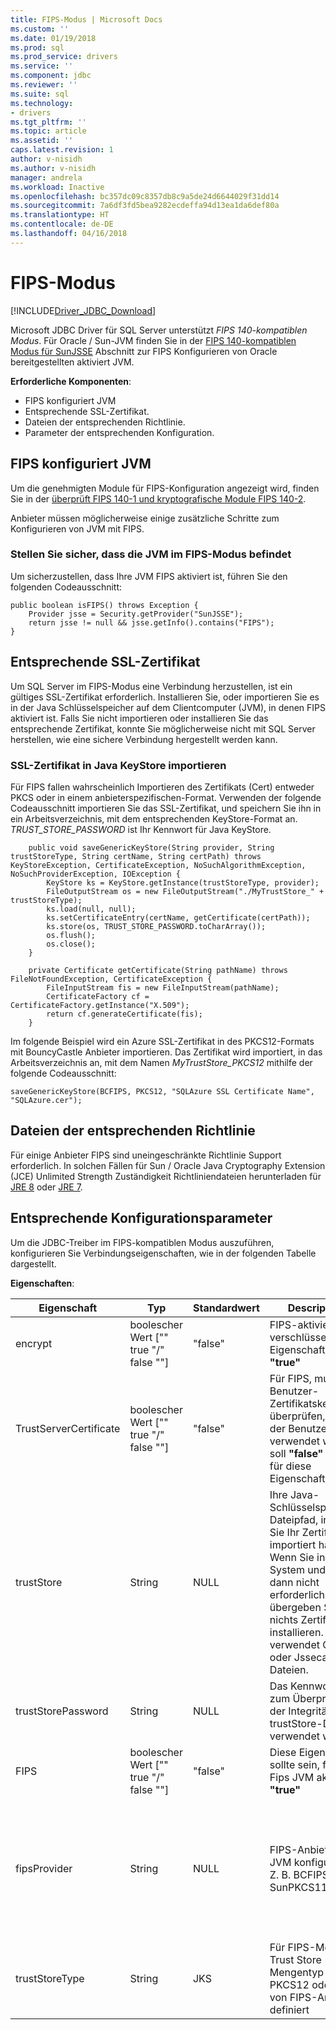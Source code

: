 ```yaml
---
title: FIPS-Modus | Microsoft Docs
ms.custom: ''
ms.date: 01/19/2018
ms.prod: sql
ms.prod_service: drivers
ms.service: ''
ms.component: jdbc
ms.reviewer: ''
ms.suite: sql
ms.technology:
- drivers
ms.tgt_pltfrm: ''
ms.topic: article
ms.assetid: ''
caps.latest.revision: 1
author: v-nisidh
ms.author: v-nisidh
manager: andrela
ms.workload: Inactive
ms.openlocfilehash: bc357dc09c8357db8c9a5de24d6644029f31dd14
ms.sourcegitcommit: 7a6df3fd5bea9282ecdeffa94d13ea1da6def80a
ms.translationtype: HT
ms.contentlocale: de-DE
ms.lasthandoff: 04/16/2018
---
```

# <a name="fips-mode"></a>FIPS-Modus
[!INCLUDE[Driver_JDBC_Download](../../includes/driver_jdbc_download.md)]

Microsoft JDBC Driver für SQL Server unterstützt *FIPS 140-kompatiblen Modus*. Für Oracle / Sun-JVM finden Sie in der [FIPS 140-kompatiblen Modus für SunJSSE](https://docs.oracle.com/javase/7/docs/technotes/guides/security/jsse/FIPS.html) Abschnitt zur FIPS Konfigurieren von Oracle bereitgestellten aktiviert JVM. 

**Erforderliche Komponenten**:
* FIPS konfiguriert JVM
* Entsprechende SSL-Zertifikat.
* Dateien der entsprechenden Richtlinie. 
* Parameter der entsprechenden Konfiguration. 


## <a name="fips-configured-jvm"></a>FIPS konfiguriert JVM

Um die genehmigten Module für FIPS-Konfiguration angezeigt wird, finden Sie in der [überprüft FIPS 140-1 und kryptografische Module FIPS 140-2](http://csrc.nist.gov/groups/STM/cmvp/documents/140-1/1401val2016.htm). 

Anbieter müssen möglicherweise einige zusätzliche Schritte zum Konfigurieren von JVM mit FIPS.

### <a name="ensure-your-jvm-is-in-fips-mode"></a>Stellen Sie sicher, dass die JVM im FIPS-Modus befindet
Um sicherzustellen, dass Ihre JVM FIPS aktiviert ist, führen Sie den folgenden Codeausschnitt: 

````
public boolean isFIPS() throws Exception {
    Provider jsse = Security.getProvider("SunJSSE");
    return jsse != null && jsse.getInfo().contains("FIPS");
}
````

## <a name="appropriate-ssl-certificate"></a>Entsprechende SSL-Zertifikat
Um SQL Server im FIPS-Modus eine Verbindung herzustellen, ist ein gültiges SSL-Zertifikat erforderlich. Installieren Sie, oder importieren Sie es in der Java Schlüsselspeicher auf dem Clientcomputer (JVM), in denen FIPS aktiviert ist. Falls Sie nicht importieren oder installieren Sie das entsprechende Zertifikat, konnte Sie möglicherweise nicht mit SQL Server herstellen, wie eine sichere Verbindung hergestellt werden kann.

### <a name="importing-ssl-certificate-in-java-keystore"></a>SSL-Zertifikat in Java KeyStore importieren
Für FIPS fallen wahrscheinlich Importieren des Zertifikats (Cert) entweder PKCS oder in einem anbieterspezifischen-Format. Verwenden der folgende Codeausschnitt importieren Sie das SSL-Zertifikat, und speichern Sie ihn in ein Arbeitsverzeichnis, mit dem entsprechenden KeyStore-Format an. _TRUST_STORE_PASSWORD_ ist Ihr Kennwort für Java KeyStore. 

````
    public void saveGenericKeyStore(String provider, String trustStoreType, String certName, String certPath) throws KeyStoreException, CertificateException, NoSuchAlgorithmException, NoSuchProviderException, IOException {
        KeyStore ks = KeyStore.getInstance(trustStoreType, provider);
        FileOutputStream os = new FileOutputStream("./MyTrustStore_" + trustStoreType);
        ks.load(null, null);
        ks.setCertificateEntry(certName, getCertificate(certPath));
        ks.store(os, TRUST_STORE_PASSWORD.toCharArray());
        os.flush();
        os.close();
    }

    private Certificate getCertificate(String pathName) throws FileNotFoundException, CertificateException {
        FileInputStream fis = new FileInputStream(pathName);
        CertificateFactory cf = CertificateFactory.getInstance("X.509");
        return cf.generateCertificate(fis);
    }

````


Im folgende Beispiel wird ein Azure SSL-Zertifikat in des PKCS12-Formats mit BouncyCastle Anbieter importieren. Das Zertifikat wird importiert, in das Arbeitsverzeichnis an, mit dem Namen _MyTrustStore_PKCS12_ mithilfe der folgende Codeausschnitt:

` saveGenericKeyStore(BCFIPS, PKCS12, "SQLAzure SSL Certificate Name", "SQLAzure.cer"); `

## <a name="appropriate-policy-files"></a>Dateien der entsprechenden Richtlinie
Für einige Anbieter FIPS sind uneingeschränkte Richtlinie Support erforderlich. In solchen Fällen für Sun / Oracle Java Cryptography Extension (JCE) Unlimited Strength Zuständigkeit Richtliniendateien herunterladen für [JRE 8](http://www.oracle.com/technetwork/java/javase/downloads/jce8-download-2133166.html) oder [JRE 7](http://www.oracle.com/technetwork/java/javase/downloads/jce-7-download-432124.html). 

## <a name="appropriate-configuration-parameters"></a>Entsprechende Konfigurationsparameter
Um die JDBC-Treiber im FIPS-kompatiblen Modus auszuführen, konfigurieren Sie Verbindungseigenschaften, wie in der folgenden Tabelle dargestellt. 

**Eigenschaften**: 

|Eigenschaft|Typ|Standardwert|Description|Hinweise|
|---|---|---|---|---|
|encrypt|boolescher Wert ["" true "/" false ""]|"false"|FIPS-aktivierten verschlüsseln JVM Eigenschaft sollte **"true"**||
|TrustServerCertificate|boolescher Wert ["" true "/" false ""]|"false"|Für FIPS, muss der Benutzer-Zertifikatskette zu überprüfen, damit der Benutzer verwendet werden soll **"false"** Wert für diese Eigenschaft. ||
|trustStore|String|NULL|Ihre Java-Schlüsselspeicher-Dateipfad, in dem Sie Ihr Zertifikat importiert haben. Wenn Sie in Ihrem System und gibt dann nicht erforderlich, übergeben Sie nichts Zertifikat installieren. Treiber verwendet Cacerts oder Jssecacerts Dateien.||
|trustStorePassword|String|NULL|Das Kennwort, das zum Überprüfen der Integrität der trustStore-Daten verwendet wird.||
|FIPS|boolescher Wert ["" true "/" false ""]|"false"|Diese Eigenschaft sollte sein, für die Fips JVM aktiviert **"true"**|Hinzugefügt in 6.1.4 (stabil 6.2.2 freizugeben)||
|fipsProvider|String|NULL|FIPS-Anbieter in JVM konfiguriert. Z. B. BCFIPS oder SunPKCS11 NSS |6.1.2 hinzugefügt (stabile Version 6.2.2), veraltetes Feature in 6.4.0 - finden Sie in den Details [hier](https://github.com/Microsoft/mssql-jdbc/pull/460).|
|trustStoreType|String|JKS|Für FIPS-Modus Trust Store Mengentyp PKCS12 oder Typ von FIPS-Anbieter definiert |6.1.2 hinzugefügt (Stable 6.2.2 freizugeben)||



  
